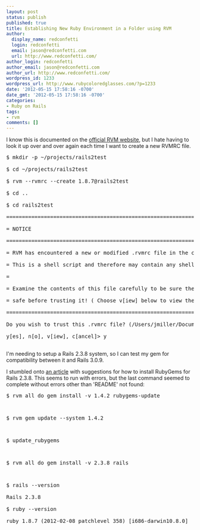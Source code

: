 ```yaml
---
layout: post
status: publish
published: true
title: Establishing New Ruby Environment in a Folder using RVM
author:
  display_name: redconfetti
  login: redconfetti
  email: jason@redconfetti.com
  url: http://www.redconfetti.com/
author_login: redconfetti
author_email: jason@redconfetti.com
author_url: http://www.redconfetti.com/
wordpress_id: 1233
wordpress_url: http://www.rubycoloredglasses.com/?p=1233
date: '2012-05-15 17:58:16 -0700'
date_gmt: '2012-05-15 17:58:16 -0700'
categories:
- Ruby on Rails
tags:
- rvm
comments: []
---
```

<p>I know this is documented on the <a href="https://rvm.io/workflow/rvmrc/" target="_blank">official RVM website</a>, but I hate having to look it up over and over again each time I want to create a new RVMRC file.</p>
<pre class="brush:shell">
$ mkdir -p ~/projects/rails2test<br />
$ cd ~/projects/rails2test<br />
$ rvm --rvmrc --create 1.8.7@rails2test<br />
$ cd ..<br />
$ cd rails2test<br />
==============================================================================<br />
= NOTICE                                                                     =<br />
==============================================================================<br />
= RVM has encountered a new or modified .rvmrc file in the current directory =<br />
= This is a shell script and therefore may contain any shell commands.       =<br />
=                                                                            =<br />
= Examine the contents of this file carefully to be sure the contents are    =<br />
= safe before trusting it! ( Choose v[iew] below to view the contents )      =<br />
==============================================================================<br />
Do you wish to trust this .rvmrc file? (/Users/jmiller/Documents/rails2-apps/.rvmrc)<br />
y[es], n[o], v[iew], c[ancel]> y<br />
</pre></p>
<p>I'm needing to setup a Rails 2.3.8 system, so I can test my gem for compatibility between it and Rails 3.0.9.</p>
<p>I stumbled onto <a href="http://ecmanaut.blogspot.com/2011/09/running-old-rails-238-with-rvm.html" target="_blank">an article</a> with suggestions for how to install RubyGems for Rails 2.3.8. This seems to run with errors, but the last command seemed to complete without errors other than 'README' not found:</p>
<pre class="brush:shell">
$ rvm all do gem install -v 1.4.2 rubygems-update</p>
<p>$ rvm gem update --system 1.4.2</p>
<p>$ update_rubygems</p>
<p>$ rvm all do gem install -v 2.3.8 rails</p>
<p>$ rails --version<br />
Rails 2.3.8<br />
$ ruby --version<br />
ruby 1.8.7 (2012-02-08 patchlevel 358) [i686-darwin10.8.0]<br />
</pre></p>

